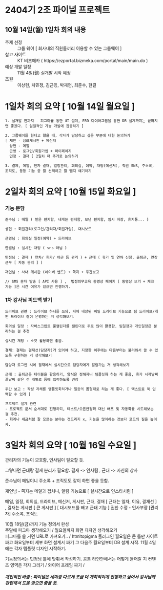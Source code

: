 <h1>2404기 2조 파이널 프로젝트</h1>

10월 14일(월) 1일차 회의 내용 
--------------------------
<dl>
  <dt>주제 선정</dt>
  <dd>그룹 웨어 [ 회사내의 직원들끼리 이용할 수 있는 그룹웨어 ]</dd>

  <dt>참고 사이트</dt>
  <dd>KT 비즈메카 ( https://ezportal.bizmeka.com/portal/main/main.do )</dd>

  <dt>예상 개발 일정</dt>
  <dd>11월 4일(월) 실개발 시작 예정</dd>

  <dt>조원</dt>
  <dd>이상현, 차민정, 김근영, 박재언, 최준수, 한결</dd>

</dl>

1일차 회의 요약 [ 10월 14일 월요일 ]
=====================
```
1. 실개발 전까지 - 피그마를 통한 UI 설계, ERD 다이어그램을 통한 DB 설계까지는 끝마치면 좋겠다. [ 실질적인 기능 개발에 집중하기 ]

2. 그룹웨어를 한다고 했을 때, 각자가 담당하고 싶은 부분에 대한 논의하기
[ 재언 - 심화게시판 + 메신저
  상현 - 메일
  근영 - 로그인/회원가입 + 마이페이지
  민정 - 결재 ] 2일차 때 추가로 논의하기

3. 결제, 메일, 전자 결재, 일정관리, 회의실, 예약, 채팅(메신저), 직원 SNS, 주소록, 조직도, 등등 기능 중 뭘 선택하고 뭘 뺄지 얘기하기
```

2일차 회의 요약 [ 10월 15일 화요일 ]
==================== 
### 기능 분담
```
준수님 : 메일 ( 받은 편지함, 내게쓴 편지함, 보낸 편지함, 임시 저장, 휴지통... )

상현 : 회원관리(로그인/관리자/회원가입), 대시보드 

근영님 : 회의실 일정(예약) + 드라이브 

한결님 : 실시간 채팅 ( sns 아님 ) 

민정님 : 결재 ( 연차/ 휴가/ 야근 등 관리 ) + 근태 ( 휴가 및 연차 신청, 출퇴근, 연장근무 [ 자동 관리 ] ) 

재언님 : 사내 게시판 (네이버 밴드) + 쪽지 + 주간보고

// SMS 문자 발송 [ API 사용 ] ,  법정의무교육 동영상 페이지 [ 동영상 보기 + 체크 기능 ]은 시간 여유가 있으면 진행하기.
```

### 1차 강사님 피드백 받기
```
드라이브 관련 : 드라이브 하나를 쓰되, 자체 내장된 비밀 드라이브 기능으로 팀 드라이브/개인 드라이브 같이 운영하는 거 생각해보기.

회의실 일정 : 자바스크립트 풀캘린더를 캘린더로 주로 많이 활용함, 팀일정과 개인일정은 분리하는 걸 추천

실시간 채팅 : 소켓 활용하면 좋음.

결재: 결재는 결재선(담당자)가 있어야 하고, 지정한 이후에는 다음부터는 불러와서 쓸 수 있도록 구현하는 거 생각해보기

담당자 로그인 시에 결재에서 실시간으로 담당자에게 알람가는 거 생각해보기

근태 : 출퇴근은 테이블을 활용하기, 양식은 정해지니 템플릿화 하는 게 좋음, 휴가 시작날짜 끝날짜 같은 건 개별로 폼에 입력하도록 권장
 
주간 보고 : 작성 자체를 템플릿화하거나 일종의 폼형태로 하는 게 좋다. [ 텍스트로 쭉 입력할 수 있게 ]

프로젝트 설계 관련
- 프로젝트 문서 순서대로 진행하되, 테스트/오픈안정화 대신 배포 및 자동화를 시도해보는 걸 추천.
- 회계나 세금처럼 잘 모르는 분야는 건드리지 x, 기능을 많이하는 것보다 코드의 질을 높이자.

```

3일차 회의 요약 [ 10월 16일 수요일 ]
====================================
관리자의 기능이 모호함, 인사팀이 필요할 듯.  

그렇다면 근태랑 결재 분리가 필요함. 
결재 -> 인사팀 , 근태 -> 자신의 상사

준수님이 메일이니 주소록 + 조직도도 같이 하면 좋을 듯함. 

재언님 - 쪽지는 메일과 겹치니, 알림 기능으로 [ 실시간으로 인스타처럼 ]

메일, 일정, 회의실, 드라이브, 메신저, 게시판, 근태, 결재 
[ 근태는 일자, 이유, 결재선 ] , 결재는 게시판 [ 큰 게시판 ]
[ 대시보드를 빼고 근태 기능 ] 
권한 수정 - 인사부장 [관리자] 주소록, 조직도 

10월 18일(금)까지 기능 정의서 완성   
주말에 피그마 생각해오기 / 월요일까지 화면 디자인 생각해오기  
피그마를 쓸 거면 URL로 가져오기.. / htmltopigma 플러그인 
월요일은 큰 틀만 사이트 짜고 화요일부터 세부 화면 설계서 짜기
그 다음주 월요일부터 DB 설계 시작. 
11월 4일에는 각자 템플릿 디자인 시작하기. 

기능정의서는 민정님 틀에 맞춰서 작성하기.
공통 라인안에서는 어떻게 들어갈 지 컨텐츠 영역은 각자 그리기 / 와이어 프레임 짜기 /



<h5>개인적인 바람 : 파이널은 세미랑 다르게 조금 더 계획적이게 진행하고 싶어서 강사님께 관련해서 도움 받으면 좋을 듯.</h5>
